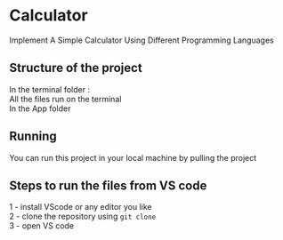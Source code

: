 # Calculator
Implement A Simple Calculator Using Different Programming Languages 

## Structure of the project
In the terminal folder : \
All the files run on the terminal\
In the App folder 

## Running 
You can run this project in your local machine by pulling the project

## Steps to run the files from VS code
 1 - install VScode or any editor you like \
 2 - clone the repository using `git clone` \
 3 - open VS code 





